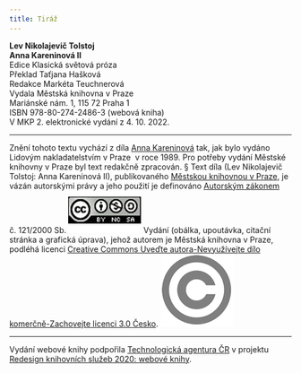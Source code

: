 ```yaml
---
title: Tiráž
---
```


**Lev Nikolajevič Tolstoj    
Anna Kareninová II**  
Edice Klasická světová próza  
Překlad Taťjana Hašková  
Redakce Markéta Teuchnerová  
Vydala Městská knihovna v Praze  
Mariánské nám. 1, 115 72 Praha 1  
ISBN 978-80-274-2486-3 (webová kniha)  
V MKP 2. elektronické vydání z 4. 10. 2022.

***

Znění tohoto textu vychází z díla [Anna Kareninová](https://search.mlp.cz/cz/titul/anna-kareninova/25825/) tak, jak bylo vydáno Lidovým nakladatelstvím v Praze  v roce 1989. Pro potřeby vydání Městské knihovny v Praze byl text redakčně zpracován.
§
Text díla (Lev Nikolajevič Tolstoj: Anna Kareninová II), publikovaného [Městskou knihovnou v Praze](https://www.mlp.cz/cz/), je vázán autorskými právy a jeho použití je definováno [Autorským zákonem](https://www.mkcr.cz/predpisy-zakonu-709.html) č. 121/2000 Sb.
![image001.jpg](./resources/image001_fmt.png)
Vydání (obálka, upoutávka, citační stránka a grafická úprava), jehož autorem je Městská knihovna v Praze, podléhá licenci [Creative Commons Uveďte autora-Nevyužívejte dílo komerčně-Zachovejte licenci 3.0 Česko](https://creativecommons.org/licenses/by-nc-sa/3.0/cz/).
![image002.jpg](./resources/image002_fmt.png)

***

Vydání webové knihy podpořila [Technologická agentura ČR](https://www.tacr.cz/) v projektu [Redesign knihovních služeb 2020: webové knihy](https://starfos.tacr.cz/cs/project/TL04000391).